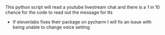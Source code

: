 This python script will read a youtube livestream chat and there is a 1 in 10 chance for the code to read out the message for tts
- If elevenlabs fixes their package on pycharm I will fix an issue with being unable to change voice setting
